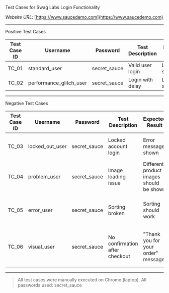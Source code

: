 Test Cases for Swag Labs Login Functionality

*Website URL*: [https://www.saucedemo.com](https://www.saucedemo.com)

---

 Positive Test Cases

| Test Case ID | Username                | Password     | Test Description     | Expected Result     | Actual Result       |
|--------------|--------------------------|--------------|----------------------|---------------------|---------------------|
| TC_01        | standard_user            | secret_sauce | Valid user login     | Login successful    | Login successful    |
| TC_02        | performance_glitch_user  | secret_sauce | Login with delay     | Login successful    | Login successful    |

---

 Negative Test Cases

| Test Case ID | Username               | Password     | Test Description                   | Expected Result                          | Actual Result                                  |
|--------------|------------------------|--------------|------------------------------------|------------------------------------------|------------------------------------------------|
| TC_03        | locked_out_user        | secret_sauce | Locked account login               | Error message shown                      | Error: User locked out                        |
| TC_04        | problem_user           | secret_sauce | Image loading issue                | Different product images should be shown | Same image shown for all products             |
| TC_05        | error_user             | secret_sauce | Sorting broken                     | Sorting should work                      | Sorting not working for A-Z/Z-A               |
| TC_06        | visual_user            | secret_sauce | No confirmation after checkout     | "Thank you for your order" message       | No "Thank you for your order" message         |

---

> All test cases were manually executed on Chrome (laptop).
> All passwords used: secret_sauce
